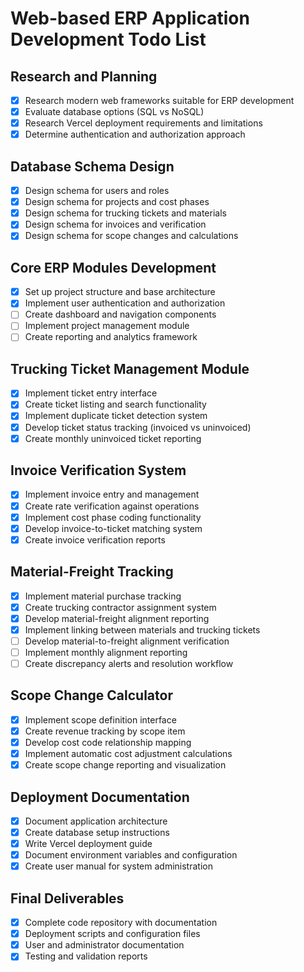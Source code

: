 # Web-based ERP Application Development Todo List

## Research and Planning
- [x] Research modern web frameworks suitable for ERP development
- [x] Evaluate database options (SQL vs NoSQL)
- [x] Research Vercel deployment requirements and limitations
- [x] Determine authentication and authorization approach

## Database Schema Design
- [x] Design schema for users and roles
- [x] Design schema for projects and cost phases
- [x] Design schema for trucking tickets and materials
- [x] Design schema for invoices and verification
- [x] Design schema for scope changes and calculations

## Core ERP Modules Development
- [x] Set up project structure and base architecture
- [x] Implement user authentication and authorization
- [ ] Create dashboard and navigation components
- [ ] Implement project management module
- [ ] Create reporting and analytics framework

## Trucking Ticket Management Module
- [x] Implement ticket entry interface
- [x] Create ticket listing and search functionality
- [x] Implement duplicate ticket detection system
- [x] Develop ticket status tracking (invoiced vs uninvoiced)
- [x] Create monthly uninvoiced ticket reporting

## Invoice Verification System
- [x] Implement invoice entry and management
- [x] Create rate verification against operations
- [x] Implement cost phase coding functionality
- [x] Develop invoice-to-ticket matching system
- [x] Create invoice verification reports

## Material-Freight Tracking
- [x] Implement material purchase tracking
- [x] Create trucking contractor assignment system
- [x] Develop material-freight alignment reporting
- [x] Implement linking between materials and trucking tickets
- [ ] Develop material-to-freight alignment verification
- [ ] Implement monthly alignment reporting
- [ ] Create discrepancy alerts and resolution workflow

## Scope Change Calculator
- [x] Implement scope definition interface
- [x] Create revenue tracking by scope item
- [x] Develop cost code relationship mapping
- [x] Implement automatic cost adjustment calculations
- [x] Create scope change reporting and visualization

## Deployment Documentation
- [x] Document application architecture
- [x] Create database setup instructions
- [x] Write Vercel deployment guide
- [x] Document environment variables and configuration
- [x] Create user manual for system administration

## Final Deliverables
- [x] Complete code repository with documentation
- [x] Deployment scripts and configuration files
- [x] User and administrator documentation
- [x] Testing and validation reports
